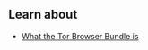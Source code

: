 ## Learn about

- [What the Tor Browser Bundle is](en/topics/tool-9-tor-browser/0-getting-started/3-learn.md)

